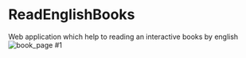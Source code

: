 # ReadEnglishBooks
Web application which help to reading an interactive books by english
![book_page #1](https://github.com/RenatSayf/ReadEnglishBooks/issues/1#issue-358355795)
